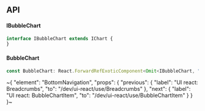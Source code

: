 

## API

#### IBubbleChart

```ts
interface IBubbleChart extends IChart {
}
```

#### BubbleChart

```ts
const BubbleChart: React.ForwardRefExoticComponent<Omit<IBubbleChart, "ref"> & React.RefAttributes<unknown>>;
```


~{
  "element": "BottomNavigation",
  "props": {
    "previous": {
      "label": "UI react: Breadcrumbs",
      "to": "/dev/ui-react/use/Breadcrumbs"
    },
    "next": {
      "label": "UI react: BubbleChartItem",
      "to": "/dev/ui-react/use/BubbleChartItem"
    }
  }
}~
